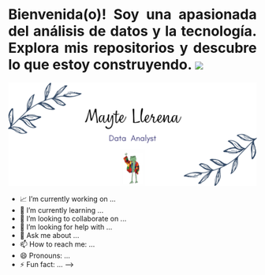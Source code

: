 <div style="text-align: justify;">
  <h1 style="text-align: justify;">Bienvenida(o)! Soy una apasionada del análisis de datos y la tecnología. Explora mis repositorios y descubre lo que estoy construyendo. <img src="https://media.giphy.com/media/hvRJCLFzcasrR4ia7z/giphy.gif" width="35"></h1>
</div>

  
![Hi](https://raw.githubusercontent.com/MayteLlerena/MayteLlerena/main/banner.png)


- 📈 I’m currently working on ...
- 🌱 I’m currently learning ...
- 👯 I’m looking to collaborate on ...
- 🤔 I’m looking for help with ...
- 💬 Ask me about ...
- 📫 How to reach me: ...
- 😄 Pronouns: ...
- ⚡ Fun fact: ...
-->
